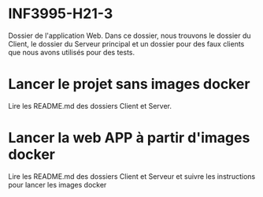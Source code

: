 # INF3995-H21-3
Dossier de l'application Web. Dans ce dossier, nous trouvons le dossier du Client, le dossier du Serveur principal et un dossier pour des faux clients que nous avons utilisés pour des tests.

# Lancer le projet sans images docker
Lire les README.md des dossiers Client et Server.

# Lancer la web APP à partir d'images docker
Lire les README.md des dossiers Client et Serveur et suivre les instructions pour lancer les images docker
